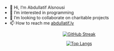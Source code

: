 - 👋 Hi, I’m Abdullatif Alsnousi
- 👀 I’m interested in programming
- 💞️ I’m looking to collaborate on charitable projects
- 📫 How to reach me [abdullatif.ly](https://abdullatif.ly/)
<!--- - 🌱 I’m currently learning flutter--->
<div align="center">
  
[![GitHub Streak](https://streak-stats.demolab.com/?user=abdullatif-alsnousi)](https://git.io/streak-stats)
</div>
<div align="center">
  
[![Top Langs](https://github-readme-stats.vercel.app/api/top-langs/?username=abdullatif-alsnousi)](https://github.com/anuraghazra/github-readme-stats)

</div>
<!---
abdullatif-alsnousi/abdullatif-alsnousi is a ✨ special ✨ repository because its `README.md` (this file) appears on your GitHub profile.
You can click the Preview link to take a look at your changes.
--->
